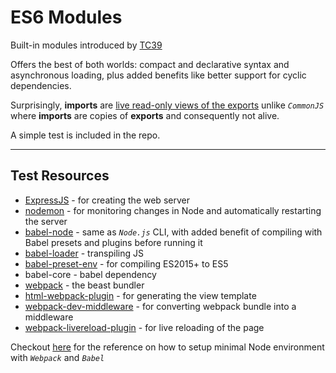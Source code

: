 # ES6 Modules

Built-in modules introduced by [TC39](https://github.com/tc39)

Offers the best of both worlds: compact and declarative syntax and asynchronous loading, plus added benefits like better support for cyclic dependencies.

Surprisingly, **imports** are <ins>live read-only views of the exports</ins> unlike _`CommonJS`_ where **imports** are copies of **exports** and consequently not alive.

A simple test is included in the repo.

---

## Test Resources

- [ExpressJS](https://expressjs.com/) - for creating the web server
- [nodemon](https://github.com/remy/nodemon) - for monitoring changes in Node and automatically restarting the server
- [babel-node](https://github.com/babel/example-node-server) - same as _`Node.js`_ CLI, with added benefit of compiling with Babel presets and plugins before running it
- [babel-loader](https://github.com/babel/babel-loader) - transpiling JS
- [babel-preset-env](http://babeljs.io/docs/en/env/) - for compiling ES2015+ to ES5
- babel-core - babel dependency
- [webpack](https://webpack.js.org/) - the beast bundler
- [html-webpack-plugin](https://github.com/jantimon/html-webpack-plugin) - for generating the view template
- [webpack-dev-middleware](https://github.com/webpack/webpack-dev-middleware) - for converting webpack bundle into a middleware
- [webpack-livereload-plugin](https://github.com/statianzo/webpack-livereload-plugin) - for live reloading of the page

Checkout [here](https://dev.to/aurelkurtula/setting-up-a-minimal-node-environment-with-webpack-and-babel--1j04) for the reference on how to setup minimal Node environment with _`Webpack`_ and _`Babel`_
